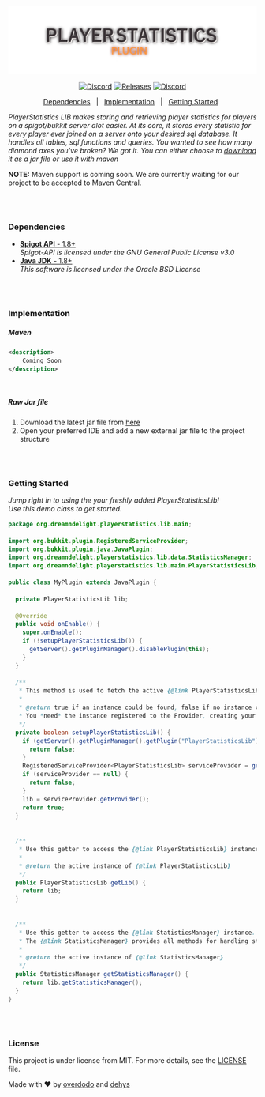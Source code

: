 <div align="center" id="top"> 
  <img src="./res/banner.png" alt="Playerstatistics" />
</div>

<p align="center">
  <a href="https://discord.gg/p8Brtwj"><img alt="Discord" src="https://img.shields.io/discord/435431724831211522?color=%237289DA&label=%20%E2%80%8E%20%E2%80%8E%20%E2%80%8EDiscord%20%E2%80%8E&logo=Discord&logoColor=%237289DA&style=flat-square"></a>
  <a href="https://github.com/Dream-n-Delight/PlayerStatistics/releases"><img alt="Releases" src="https://img.shields.io/github/v/release/dream-n-delight/PlayerStatisticsLib?color=%2354f95f&label=Latest%20Release&logo=GitHub&logoColor=%2354f95f&style=flat-square"></a>
  <a href="https://en.wikipedia.org/wiki/MIT_License"><img alt="Discord" src="https://img.shields.io/github/license/dream-n-delight/PlayerStatisticsLib?color=%23f9a154&label=License&style=flat-square"></a>
</p>
<p align="center">
  <a href="https://github.com/Dream-n-Delight/PlayerStatistics/blob/pilot/README.md#dependencies">Dependencies</a> &#xa0; | &#xa0;
  <a href="https://github.com/Dream-n-Delight/PlayerStatistics/blob/pilot/README.md#implementation">Implementation</a> &#xa0; | &#xa0;
  <a href="https://github.com/Dream-n-Delight/PlayerStatistics/tree/pilot#getting-started">Getting Started</a> &#xa0;
</p>

*PlayerStatistics LIB makes storing and retrieving player statistics for players on a spigot/bukkit server alot easier. At its core, it stores every statistic for every player ever joined on a server onto your desired sql database. It handles all tables, sql functions and queries. You wanted to see how many diamond axes you've broken? We got it. You can either choose to [download](https://github.com/Dream-n-Delight/PlayerStatistics/releases) it as a jar file or use it with maven*

**NOTE:** Maven support is coming soon. We are currently waiting for our project to be accepted to Maven Central.

<br>
<br>

### Dependencies ###
- [**Spigot API** - 1.8+](https://hub.spigotmc.org/jenkins/job/BuildTools/)<br>
  *Spigot-API is licensed under the GNU General Public License v3.0*<br>
- [**Java JDK** - 1.8+](https://www.oracle.com/java/technologies/javase/javase-jdk8-downloads.html)<br>
  *This software is licensed under the Oracle BSD License*
  
<br>
<br>

### Implementation ###

<h5>Maven</h5>

```xml
<description>
    Coming Soon
</description>
```

<br>


<h5>Raw Jar file</h5>

1. Download the latest jar file from [here](https://github.com/dream-n-delight/playerstatistics/releases)
2. Open your preferred IDE and add a new external jar file to the project structure

<br>
<br>

### Getting Started ###

*Jump right in to using the your freshly added PlayerStatisticsLib!*
<br>
*Use this demo class to get started.*
```java
package org.dreamndelight.playerstatistics.lib.main;

import org.bukkit.plugin.RegisteredServiceProvider;
import org.bukkit.plugin.java.JavaPlugin;
import org.dreamndelight.playerstatistics.lib.data.StatisticsManager;
import org.dreamndelight.playerstatistics.lib.main.PlayerStatisticsLib;

public class MyPlugin extends JavaPlugin {

  private PlayerStatisticsLib lib;

  @Override
  public void onEnable() {
    super.onEnable();
    if (!setupPlayerStatisticsLib()) {
      getServer().getPluginManager().disablePlugin(this);
    }
  }

  /**
   * This method is used to fetch the active {@link PlayerStatisticsLib} instance from Bukkit's {@link RegisteredServiceProvider}
   *
   * @return true if an instance could be found, false if no instance could be found. In this case disable your plugin. 
   * You *need* the instance registered to the Provider, creating your own instance can lead to loss of data
   */
  private boolean setupPlayerStatisticsLib() {
    if (getServer().getPluginManager().getPlugin("PlayerStatisticsLib") == null) {
      return false;
    }
    RegisteredServiceProvider<PlayerStatisticsLib> serviceProvider = getServer().getServicesManager().getRegistration(PlayerStatisticsLib.class);
    if (serviceProvider == null) {
      return false;
    }
    lib = serviceProvider.getProvider();
    return true;
  }


  /**
   * Use this getter to access the {@link PlayerStatisticsLib} instance anywhere in your plugin
   *
   * @return the active instance of {@link PlayerStatisticsLib}
   */
  public PlayerStatisticsLib getLib() {
    return lib;
  }


  /**
   * Use this getter to access the {@link StatisticsManager} instance. 
   * The {@link StatisticsManager} provides all methods for handling statistics, most importantly, for retrieving them
   *
   * @return the active instance of {@link StatisticsManager}
   */
  public StatisticsManager getStatisticsManager() {
    return lib.getStatisticsManager();
  }
}

```

<br>
<br>

### License ###

This project is under license from MIT. For more details, see the [LICENSE](LICENSE.md) file.


Made with :heart: by <a href="https://github.com/overdodo" target="_blank">overdodo</a> and <a href="https://github.com/dehys" target="_blank">dehys</a>
